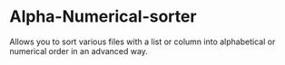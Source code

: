 # Alpha-Numerical-sorter
Allows you to sort various files with a list or column into alphabetical or numerical order in an advanced way.
